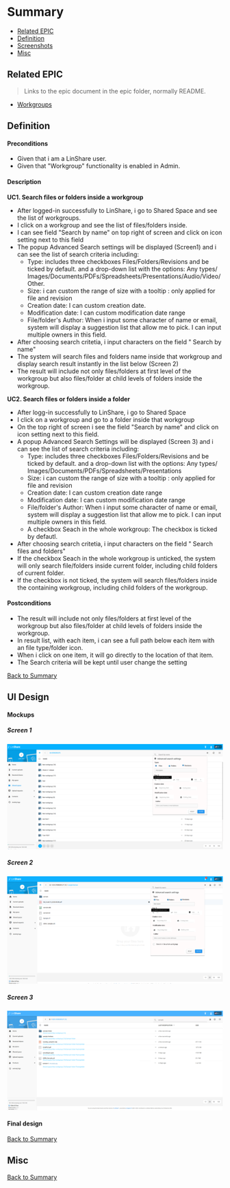 # Summary

* [Related EPIC](#related-epic)
* [Definition](#definition)
* [Screenshots](#screenshots)
* [Misc](#misc)

## Related EPIC

> Links to the epic document in the epic folder, normally README.

* [Workgroups](./README.md)

## Definition

#### Preconditions

- Given that i am a LinShare user.
- Given that "Workgroup" functionality is enabled in Admin.

#### Description

**UC1. Search files or folders inside a workgroup**

- After logged-in successfully to LinShare, i go to Shared Space and see the list of workgroups.
- I click on a workgroup and see the list of files/folders inside.
- I can see field "Search by name" on top right of screen and click on icon setting next to this field
- The popup Advanced Search settings will be displayed (Screen1) and i can see the list of search criteria including:
    - Type: includes three checkboxes Files/Folders/Revisions and be ticked by default.
     and a drop-down list with the options: Any types/ Images/Documents/PDFs/Spreadsheets/Presentations/Audio/Video/Other.
    - Size: i can custom the range of size with a tooltip : only applied for file and revision
    - Creation date: I can custom creation date. 
    - Modification date: I can custom modification date range
    - File/folder's Author: When i input some character of name or email, system will display a suggestion list that allow me to pick. I can input multiple owners in this field.
- After choosing search critetia, i input characters on the field " Search by name"
- The system will search files and folders name  inside that workgroup and display search result instantly in the list below (Screen 2)
- The result will include not only files/folders at first level of the workgroup but also files/folder at child levels of folders inside the workgroup.

**UC2. Search files or folders inside a folder**

- After logg-in successfully to LinShare, i go to Shared Space 
- I click on a workgroup and go to a folder inside that workgroup
- On the top right of screen i see the field "Search by name" and click on icon setting next to this field.
- A popup Advanced Search Settings will be displayed (Screen 3) and i can see the list of search criteria including:
    - Type: includes three checkboxes Files/Folders/Revisions and be ticked by default.
     and a drop-down list with the options: Any types/ Images/Documents/PDFs/Spreadsheets/Presentations
    - Size: i can custom the range of size with a tooltip : only applied for file and revision
    - Creation date: I can custom creation date range
    - Modification date: I can custom modification date range
    - File/folder's Author: When i input some character of name or email, system will display a suggestion list that allow me to pick. I can input multiple owners in this field.
    - A checkbox Seach in the whole workgroup: The checkbox is ticked by defautl.
- After choosing search critetia, i input characters on the field " Search files and folders"
- If the checkbox  Seach in the whole workgroup is unticked, the system will only search file/folders inside current folder, including child folders of current folder. 
- If the checkbox is not ticked, the system will search files/folders inside the containing workgroup, including child folders of the workgroup. 

#### Postconditions

- The result will include not only files/folders at first level of the workgroup but also files/folder at child levels of folders inside the workgroup. 
- In result list, with each item, i can see a full path below each item with an file type/folder icon. 
- When i click on one item, it will go directly to the location of that item.
- The Search criteria will be kept until user change the setting

[Back to Summary](#summary)

## UI Design

#### Mockups

##### Screen 1
![screen 1](./mockups/3.1.png)
##### Screen 2
![screen 2](./mockups/3.2.png)
##### Screen 3
![screen 3](./mockups/3.3.png)

#### Final design

[Back to Summary](#summary)
## Misc

[Back to Summary](#summary)
